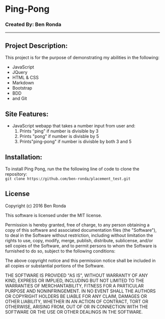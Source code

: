 # Ping-Pong
### Created By: Ben Ronda
***
## Project Description:
This project is for the purpose of demonstrating my abilities in the following:
* JavaScript
* JQuery
* HTML & CSS
* Markdown
* Bootstrap
* BDD
* and Git

## Site Features:
* JavaScript webapp  that takes a number input from user and:
  1. Prints "ping" if number is divisible by 3
  2. Prints "pong" if number is divisble by 5
  3. Prints"ping-pong" if number is divisble by both 3 and 5

## Installation:
To install Ping Pong, run the the following line of code to clone the repository:   
``git clone https://github.com/ben-ronda/placement_test.git``

## License
Copyright (c) 2016 Ben Ronda

This software is licensed under the MIT license.

Permission is hereby granted, free of charge, to any person obtaining a copy of this software and associated documentation files (the "Software"), to deal in the Software without restriction, including without limitation the rights to use, copy, modify, merge, publish, distribute, sublicense, and/or sell copies of the Software, and to permit persons to whom the Software is furnished to do so, subject to the following conditions:

The above copyright notice and this permission notice shall be included in all copies or substantial portions of the Software.

THE SOFTWARE IS PROVIDED "AS IS", WITHOUT WARRANTY OF ANY KIND, EXPRESS OR IMPLIED, INCLUDING BUT NOT LIMITED TO THE WARRANTIES OF MERCHANTABILITY, FITNESS FOR A PARTICULAR PURPOSE AND NONINFRINGEMENT. IN NO EVENT SHALL THE AUTHORS OR COPYRIGHT HOLDERS BE LIABLE FOR ANY CLAIM, DAMAGES OR OTHER LIABILITY, WHETHER IN AN ACTION OF CONTRACT, TORT OR OTHERWISE, ARISING FROM, OUT OF OR IN CONNECTION WITH THE SOFTWARE OR THE USE OR OTHER DEALINGS IN THE SOFTWARE.

